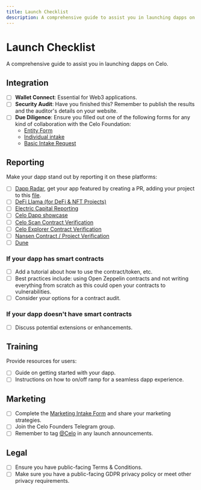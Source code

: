 ```yaml
---
title: Launch Checklist
description: A comprehensive guide to assist you in launching dapps on Celo.
---
```


# Launch Checklist

A comprehensive guide to assist you in launching dapps on Celo.

## Integration

- [ ] **Wallet Connect**: Essential for Web3 applications.
- [ ] **Security Audit**: Have you finished this? Remember to publish the results and the auditor's details on your website.
- [ ] **Due Diligence**: Ensure you filled out one of the following forms for any kind of collaboration with the Celo Foundation:
  - [Entity Form](https://app.hummingbird.co/organizations/celo-foundation/tips/celo-foundation-entities-tip-intake)
  - [Individual intake](https://app.hummingbird.co/organizations/celo-foundation/tips/celo-foundation-individuals-tip-intake)
  - [Basic Intake Request](https://app.hummingbird.co/organizations/celo-foundation/tips/celo-foundation-basic-tip-intake)

## Reporting

Make your dapp stand out by reporting it on these platforms:

- [ ] [Dapp Radar](https://dappradar.com), get your app featured by creating a PR, adding your project to this [file](https://github.com/celo-org/docs/blob/main/src/data/users.tsx).
- [ ] [DeFi Llama (for DeFi & NFT Projects)](https://docs.llama.fi/list-your-project/submit-a-project)
- [ ] [Electric Capital Reporting](https://github.com/electric-capital/crypto-ecosystems)
- [ ] [Celo Dapp showcase](https://docs.celo.org/showcase)
- [ ] [Celo Scan Contract Verification](https://celoscan.io/verifyContract)
- [ ] [Celo Explorer Contract Verification](https://explorer.celo.org/mainnet/contract-verifications/new)
- [ ] [Nansen Contract / Project Verification](https://form.typeform.com/to/B1c40shu)
- [ ] [Dune](https://dune.com/contracts/new)

### If your dapp has smart contracts

- [ ] Add a tutorial about how to use the contract/token, etc.
- [ ] Best practices include: using Open Zeppelin contracts and not writing everything from scratch as this could open your contracts to vulnerabilities.
- [ ] Consider your options for a contract audit.

### If your dapp doesn't have smart contracts

- [ ] Discuss potential extensions or enhancements.

## Training

Provide resources for users:

- [ ] Guide on getting started with your dapp.
- [ ] Instructions on how to on/off ramp for a seamless dapp experience.

## Marketing

- [ ] Complete the [Marketing Intake Form](https://docs.google.com/forms/d/e/1FAIpQLSe0LMpEy2nicTcdoI5_LFhg3VZbpyhTymmSTzZ7HavdRiE4AQ/viewform) and share your marketing strategies.
- [ ] Join the Celo Founders Telegram group.
- [ ] Remember to tag [@Celo](https://x.com/Celo) in any launch announcements.

## Legal

- [ ] Ensure you have public-facing Terms & Conditions.
- [ ] Make sure you have a public-facing GDPR privacy policy or meet other privacy requirements.
